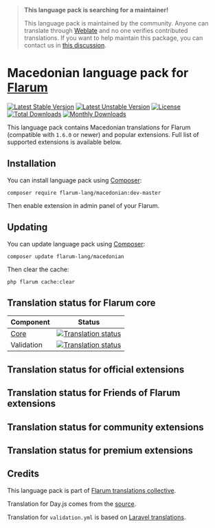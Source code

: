 > **This language pack is searching for a maintainer!**
>
> This language pack is maintained by the community. Anyone can translate through [Weblate](https://weblate.rob006.net/languages/mk/flarum/) and no one verifies contributed translations. If you want to help maintain this package, you can contact us in [this discussion](https://discuss.flarum.org/d/27519-the-flarum-language-project).


# Macedonian language pack for [Flarum](https://flarum.org/)

[![Latest Stable Version](https://img.shields.io/packagist/v/flarum-lang/macedonian?color=success&label=stable)](https://packagist.org/packages/flarum-lang/macedonian) 
[![Latest Unstable Version](https://img.shields.io/packagist/v/flarum-lang/macedonian?include_prereleases&label=unstable)](https://packagist.org/packages/flarum-lang/macedonian) 
[![License](https://img.shields.io/packagist/l/flarum-lang/macedonian)](https://packagist.org/packages/flarum-lang/macedonian) 
[![Total Downloads](https://img.shields.io/packagist/dt/flarum-lang/macedonian)](https://packagist.org/packages/flarum-lang/macedonian/stats) 
[![Monthly Downloads](https://img.shields.io/packagist/dm/flarum-lang/macedonian)](https://packagist.org/packages/flarum-lang/macedonian/stats) 

This language pack contains Macedonian translations for Flarum (compatible with `1.6.0` or newer) and popular extensions. Full list of supported extensions is available below.


## Installation

You can install language pack using [Composer](https://getcomposer.org/):

```console
composer require flarum-lang/macedonian:dev-master
```

Then enable extension in admin panel of your Flarum.


## Updating

You can update language pack using [Composer](https://getcomposer.org/):

```console
composer update flarum-lang/macedonian
```

Then clear the cache:

```console
php flarum cache:clear
```


## Translation status for Flarum core

| Component | Status |
| --- | --- |
| [Core](https://github.com/flarum/flarum-core) | [![Translation status](https://weblate.rob006.net/widgets/flarum/mk/core/svg-badge.svg)](https://weblate.rob006.net/projects/flarum/core/mk/) |
| Validation | [![Translation status](https://weblate.rob006.net/widgets/flarum/mk/validation/svg-badge.svg)](https://weblate.rob006.net/projects/flarum/validation/mk/) |


## Translation status for official extensions

<!-- flarum-extensions-list-start -->
<!-- flarum-extensions-list-stop -->


## Translation status for Friends of Flarum extensions

<!-- fof-extensions-list-start -->
<!-- fof-extensions-list-stop -->


## Translation status for community extensions

<!-- various-extensions-list-start -->
<!-- various-extensions-list-stop -->


## Translation status for premium extensions

<!-- premium-extensions-list-start -->
<!-- premium-extensions-list-stop -->


## Credits

This language pack is part of [Flarum translations collective](https://github.com/rob006-software/flarum-translations).

Translation for Day.js comes from the [source](https://github.com/iamkun/dayjs/blob/v1.10.4/src/locale/mk.js).

Translation for `validation.yml` is based on [Laravel translations](https://github.com/Laravel-Lang/lang/blob/8.1.3/src/mk/validation.php).
